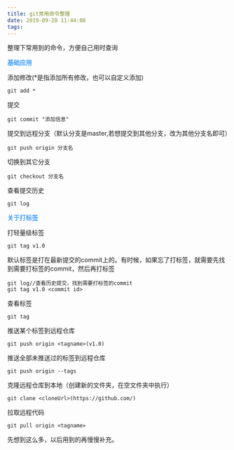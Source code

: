 ```yaml
---
title: git常用命令整理
date: 2019-09-28 11:44:08
tags:
---
```

整理下常用到的命令，方便自己用时查询

<font color=#409EFF face="微软雅黑">**基础应用**</font>

添加修改(*是指添加所有修改，也可以自定义添加)
```
git add *
```
提交
```
git commit "添加信息"
```
提交到远程分支（默认分支是master,若想提交到其他分支，改为其他分支名即可）
```
git push origin 分支名
```
切换到其它分支
```
git checkout 分支名
```
查看提交历史
```
git log
```
<font color=#409EFF face="微软雅黑">**关于打标签**</font>

打轻量级标签
```
git tag v1.0
```
默认标签是打在最新提交的commit上的。有时候，如果忘了打标签，就需要先找到需要打标签的commit，然后再打标签
```
git log//查看历史提交，找到需要打标签的commit
git tag v1.0 <commit id>
```

查看标签
```
git tag
```

推送某个标签到远程仓库
```
git push origin <tagname>(v1.0)
```

推送全部未推送过的标签到远程仓库
```
git push origin --tags
```

克隆远程仓库到本地（创建新的文件夹，在空文件夹中执行）
```
git clone <cloneUrl>(https://github.com/)
```
拉取远程代码
```
git pull origin <tagname>
```
先想到这么多，以后用到的再慢慢补充。